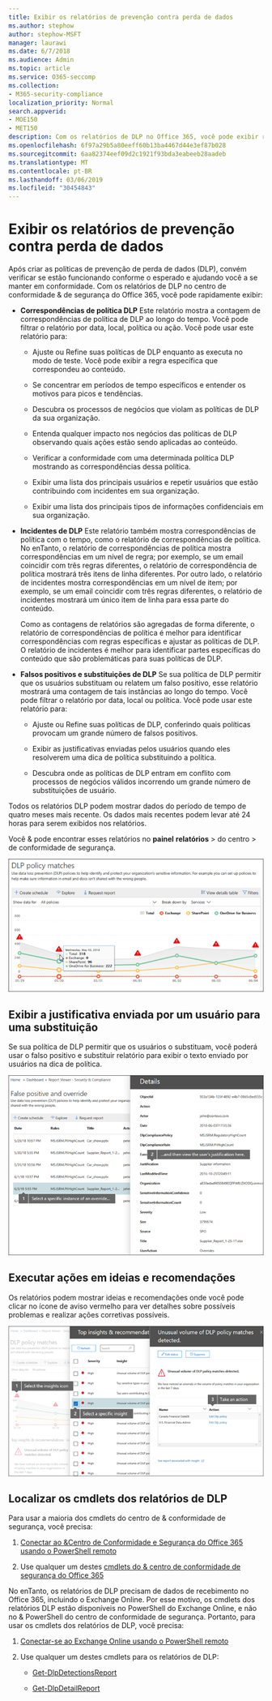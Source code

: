 ```yaml
---
title: Exibir os relatórios de prevenção contra perda de dados
ms.author: stephow
author: stephow-MSFT
manager: laurawi
ms.date: 6/7/2018
ms.audience: Admin
ms.topic: article
ms.service: O365-seccomp
ms.collection:
- M365-security-compliance
localization_priority: Normal
search.appverid:
- MOE150
- MET150
description: Com os relatórios de DLP no Office 365, você pode exibir rapidamente o número de correspondências de política de DLP, substituições ou falsos positivos; Veja se eles estão em tendência de cima ou para baixo ao longo do tempo; filtrar o relatório de formas diferentes; e exiba detalhes adicionais selecionando um ponto em uma linha no gráfico.
ms.openlocfilehash: 6f97a29b5a80eeff60b13ba4467d44e3ef87b028
ms.sourcegitcommit: 6aa82374eef09d2c1921f93bda3eabeeb28aadeb
ms.translationtype: MT
ms.contentlocale: pt-BR
ms.lasthandoff: 03/06/2019
ms.locfileid: "30454843"
---
```

# <a name="view-the-reports-for-data-loss-prevention"></a>Exibir os relatórios de prevenção contra perda de dados

Após criar as políticas de prevenção de perda de dados (DLP), convém verificar se estão funcionando conforme o esperado e ajudando você a se manter em conformidade. Com os relatórios de DLP no centro de conformidade &amp; de segurança do Office 365, você pode rapidamente exibir:
  
- **Correspondências de política DLP** Este relatório mostra a contagem de correspondências de política de DLP ao longo do tempo. Você pode filtrar o relatório por data, local, política ou ação. Você pode usar este relatório para: 
    
  - Ajuste ou Refine suas políticas de DLP enquanto as executa no modo de teste. Você pode exibir a regra específica que correspondeu ao conteúdo.
    
  - Se concentrar em períodos de tempo específicos e entender os motivos para picos e tendências.
    
  - Descubra os processos de negócios que violam as políticas de DLP da sua organização.
    
  - Entenda qualquer impacto nos negócios das políticas de DLP observando quais ações estão sendo aplicadas ao conteúdo.
    
  - Verificar a conformidade com uma determinada política DLP mostrando as correspondências dessa política.
    
  - Exibir uma lista dos principais usuários e repetir usuários que estão contribuindo com incidentes em sua organização.
    
  - Exibir uma lista dos principais tipos de informações confidenciais em sua organização.
    
- **Incidentes de DLP** Este relatório também mostra correspondências de política com o tempo, como o relatório de correspondências de política. No enTanto, o relatório de correspondências de política mostra correspondências em um nível de regra; por exemplo, se um email coincidir com três regras diferentes, o relatório de correspondência de política mostrará três itens de linha diferentes. Por outro lado, o relatório de incidentes mostra correspondências em um nível de item; por exemplo, se um email coincidir com três regras diferentes, o relatório de incidentes mostrará um único item de linha para essa parte do conteúdo. 
    
  Como as contagens de relatórios são agregadas de forma diferente, o relatório de correspondências de política é melhor para identificar correspondências com regras específicas e ajustar as políticas de DLP. O relatório de incidentes é melhor para identificar partes específicas do conteúdo que são problemáticas para suas políticas de DLP.
    
- **Falsos positivos e substituições de DLP** Se sua política de DLP permitir que os usuários substituam ou relatem um falso positivo, esse relatório mostrará uma contagem de tais instâncias ao longo do tempo. Você pode filtrar o relatório por data, local ou política. Você pode usar este relatório para: 
    
  - Ajuste ou Refine suas políticas de DLP, conferindo quais políticas provocam um grande número de falsos positivos.
    
  - Exibir as justificativas enviadas pelos usuários quando eles resolverem uma dica de política substituindo a política.
    
  - Descubra onde as políticas de DLP entram em conflito com processos de negócios válidos incorrendo um grande número de substituições de usuário.
    
Todos os relatórios DLP podem mostrar dados do período de tempo de quatro meses mais recente. Os dados mais recentes podem levar até 24 horas para serem exibidos nos relatórios.
  
Você &amp; pode encontrar esses relatórios no **painel** **relatórios** \> do centro \> de conformidade de segurança.
  
![Relatório de correspondências de política DLP](media/117d20c9-d379-403f-ad68-1f5cd6c4e5cf.png)
  
## <a name="view-the-justification-submitted-by-a-user-for-an-override"></a>Exibir a justificativa enviada por um usuário para uma substituição

Se sua política de DLP permitir que os usuários o substituam, você poderá usar o falso positivo e substituir relatório para exibir o texto enviado por usuários na dica de política.
  
![Campo de justificativa em detalhes do relatório falso positivo e substituição do DLP](media/e11e3126-026d-4e77-a16d-74a0686d1fa3.png)
  
## <a name="take-action-on-insights-and-recommendations"></a>Executar ações em ideias e recomendações

Os relatórios podem mostrar ideias e recomendações onde você pode clicar no ícone de aviso vermelho para ver detalhes sobre possíveis problemas e realizar ações corretivas possíveis.
  
![Clicando em um ícone do insights para ver detalhes e ações a serem tomadas](media/51782036-7299-4960-8175-75c2b1637159.png)
  
## <a name="find-the-cmdlets-for-the-dlp-reports"></a>Localizar os cmdlets dos relatórios de DLP

Para usar a maioria dos cmdlets do centro de &amp; conformidade de segurança, você precisa:
  
1. [Conectar ao &amp;Centro de Conformidade e Segurança do Office 365 usando o PowerShell remoto](http://go.microsoft.com/fwlink/?LinkID=799771&amp;clcid=0x409)
    
2. Use qualquer um destes [cmdlets do &amp; centro de conformidade de segurança do Office 365](http://go.microsoft.com/fwlink/?LinkID=799772&amp;clcid=0x409)
    
No enTanto, os relatórios de DLP precisam de dados de recebimento no Office 365, incluindo o Exchange Online. Por esse motivo, os cmdlets dos relatórios DLP estão disponíveis no PowerShell do Exchange Online, e não no &amp; PowerShell do centro de conformidade de segurança. Portanto, para usar os cmdlets dos relatórios de DLP, você precisa:
  
1. [Conectar-se ao Exchange Online usando o PowerShell remoto](http://go.microsoft.com/fwlink/?LinkID=799773&amp;clcid=0x409)
    
2. Use qualquer um destes cmdlets para os relatórios de DLP:
    
      - [Get-DlpDetectionsReport](http://go.microsoft.com/fwlink/?LinkID=799774&amp;clcid=0x409)
    
      - [Get-DlpDetailReport](http://go.microsoft.com/fwlink/?LinkID=799775&amp;clcid=0x409)
    

